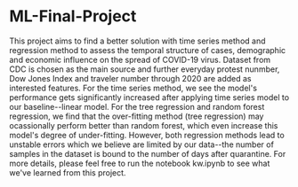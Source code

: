 # ML-Final-Project
This project aims to find a better solution with time series method and regression method to assess the temporal structure of cases, demographic and economic influence on the spread of COVID-19 virus. Dataset from CDC is chosen as the main source and further everyday protest nunmber, Dow Jones Index and traveler number through 2020 are added as interested features.
For the time series method, we see the model's performance gets significantly increased after applying time series model to our baseline--linear model.
For the tree regression and random forest regression, we find that the over-fitting method (tree regression) may ocassionally perform better than random forest, which even increase this model's degree of under-fitting. However, both regression methods lead to unstable errors which we believe are limited by our data--the number of samples in the dataset is bound to the number of days after quarantine.
For more details, please feel free to run the notebook kw.ipynb to see what we've learned from this project.
